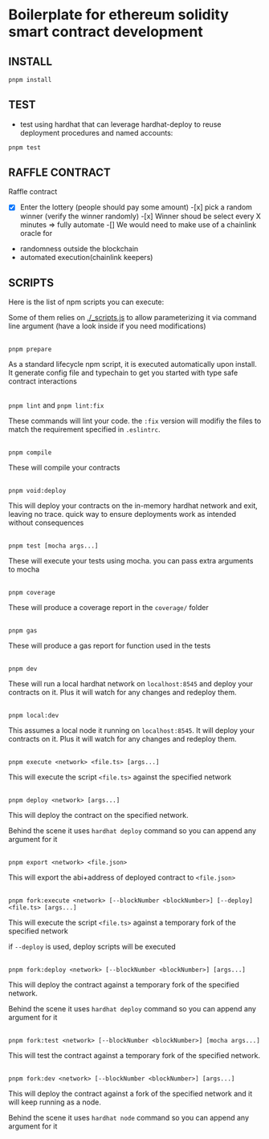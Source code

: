 # Boilerplate for ethereum solidity smart contract development

## INSTALL

```bash
pnpm install
```

## TEST

- test using hardhat that can leverage hardhat-deploy to reuse deployment procedures and named accounts:

```bash
pnpm test
```

## RAFFLE CONTRACT

Raffle contract

-[x] Enter the lottery (people should pay some amount) -[x] pick a random winner (verify the winner randomly) -[x] Winner shoud be select every X minutes => fully automate
-[] We would need to make use of a chainlink oracle for

- randomness outside the blockchain
- automated execution(chainlink keepers)

## SCRIPTS

Here is the list of npm scripts you can execute:

Some of them relies on [./\_scripts.js](./_scripts.js) to allow parameterizing it via command line argument (have a look inside if you need modifications)
<br/><br/>

`pnpm prepare`

As a standard lifecycle npm script, it is executed automatically upon install. It generate config file and typechain to get you started with type safe contract interactions
<br/><br/>

`pnpm lint` and `pnpm lint:fix`

These commands will lint your code. the `:fix` version will modifiy the files to match the requirement specified in `.eslintrc`.
<br/><br/>

`pnpm compile`

These will compile your contracts
<br/><br/>

`pnpm void:deploy`

This will deploy your contracts on the in-memory hardhat network and exit, leaving no trace. quick way to ensure deployments work as intended without consequences
<br/><br/>

`pnpm test [mocha args...]`

These will execute your tests using mocha. you can pass extra arguments to mocha
<br/><br/>

`pnpm coverage`

These will produce a coverage report in the `coverage/` folder
<br/><br/>

`pnpm gas`

These will produce a gas report for function used in the tests
<br/><br/>

`pnpm dev`

These will run a local hardhat network on `localhost:8545` and deploy your contracts on it. Plus it will watch for any changes and redeploy them.
<br/><br/>

`pnpm local:dev`

This assumes a local node it running on `localhost:8545`. It will deploy your contracts on it. Plus it will watch for any changes and redeploy them.
<br/><br/>

`pnpm execute <network> <file.ts> [args...]`

This will execute the script `<file.ts>` against the specified network
<br/><br/>

`pnpm deploy <network> [args...]`

This will deploy the contract on the specified network.

Behind the scene it uses `hardhat deploy` command so you can append any argument for it
<br/><br/>

`pnpm export <network> <file.json>`

This will export the abi+address of deployed contract to `<file.json>`
<br/><br/>

`pnpm fork:execute <network> [--blockNumber <blockNumber>] [--deploy] <file.ts> [args...]`

This will execute the script `<file.ts>` against a temporary fork of the specified network

if `--deploy` is used, deploy scripts will be executed
<br/><br/>

`pnpm fork:deploy <network> [--blockNumber <blockNumber>] [args...]`

This will deploy the contract against a temporary fork of the specified network.

Behind the scene it uses `hardhat deploy` command so you can append any argument for it
<br/><br/>

`pnpm fork:test <network> [--blockNumber <blockNumber>] [mocha args...]`

This will test the contract against a temporary fork of the specified network.
<br/><br/>

`pnpm fork:dev <network> [--blockNumber <blockNumber>] [args...]`

This will deploy the contract against a fork of the specified network and it will keep running as a node.

Behind the scene it uses `hardhat node` command so you can append any argument for it
